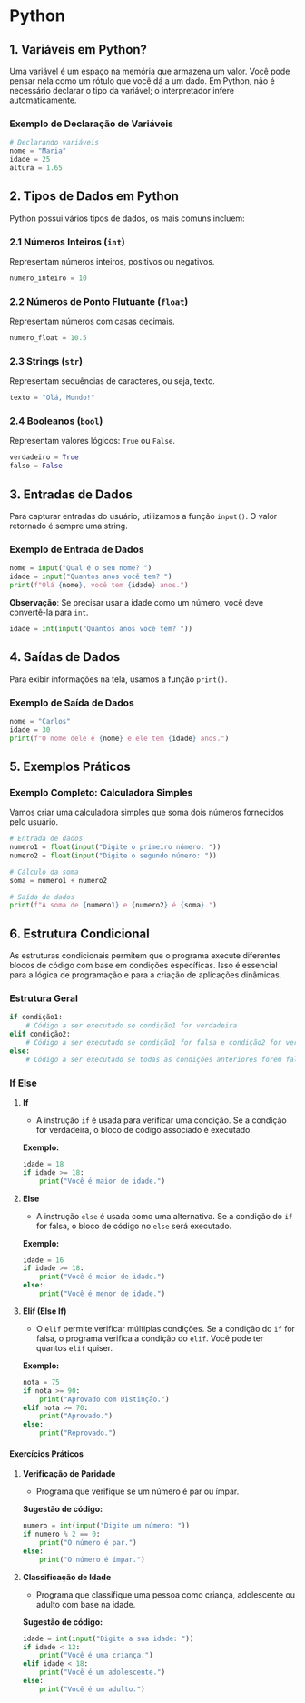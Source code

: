 # Python

## 1. Variáveis em Python?

Uma variável é um espaço na memória que armazena um valor. Você pode pensar nela como um rótulo que você dá a um dado. Em Python, não é necessário declarar o tipo da variável; o interpretador infere automaticamente.

### Exemplo de Declaração de Variáveis

```python
# Declarando variáveis
nome = "Maria"
idade = 25
altura = 1.65
```

## 2. Tipos de Dados em Python

Python possui vários tipos de dados, os mais comuns incluem:

### 2.1 Números Inteiros (`int`)

Representam números inteiros, positivos ou negativos.

```python
numero_inteiro = 10
```

### 2.2 Números de Ponto Flutuante (`float`)

Representam números com casas decimais.

```python
numero_float = 10.5
```

### 2.3 Strings (`str`)

Representam sequências de caracteres, ou seja, texto.

```python
texto = "Olá, Mundo!"
```

### 2.4 Booleanos (`bool`)

Representam valores lógicos: `True` ou `False`.

```python
verdadeiro = True
falso = False
```

## 3. Entradas de Dados

Para capturar entradas do usuário, utilizamos a função `input()`. O valor retornado é sempre uma string.

### Exemplo de Entrada de Dados

```python
nome = input("Qual é o seu nome? ")
idade = input("Quantos anos você tem? ")
print(f"Olá {nome}, você tem {idade} anos.")
```

**Observação**: Se precisar usar a idade como um número, você deve convertê-la para `int`.

```python
idade = int(input("Quantos anos você tem? "))
```

## 4. Saídas de Dados

Para exibir informações na tela, usamos a função `print()`.

### Exemplo de Saída de Dados

```python
nome = "Carlos"
idade = 30
print(f"O nome dele é {nome} e ele tem {idade} anos.")
```

## 5. Exemplos Práticos

### Exemplo Completo: Calculadora Simples

Vamos criar uma calculadora simples que soma dois números fornecidos pelo usuário.

```python
# Entrada de dados
numero1 = float(input("Digite o primeiro número: "))
numero2 = float(input("Digite o segundo número: "))

# Cálculo da soma
soma = numero1 + numero2

# Saída de dados
print(f"A soma de {numero1} e {numero2} é {soma}.")
```
## 6. Estrutura Condicional
As estruturas condicionais permitem que o programa execute diferentes blocos de código com base em condições específicas. Isso é essencial para a lógica de programação e para a criação de aplicações dinâmicas.

### Estrutura Geral

```python
if condição1:
    # Código a ser executado se condição1 for verdadeira
elif condição2:
    # Código a ser executado se condição1 for falsa e condição2 for verdadeira
else:
    # Código a ser executado se todas as condições anteriores forem falsas
```

### If Else

1. **If**
   - A instrução `if` é usada para verificar uma condição. Se a condição for verdadeira, o bloco de código associado é executado.

   **Exemplo:**
   ```python
   idade = 18
   if idade >= 18:
       print("Você é maior de idade.")
   ```

2. **Else**
   - A instrução `else` é usada como uma alternativa. Se a condição do `if` for falsa, o bloco de código no `else` será executado.

   **Exemplo:**
   ```python
   idade = 16
   if idade >= 18:
       print("Você é maior de idade.")
   else:
       print("Você é menor de idade.")
   ```

3. **Elif (Else If)**
   - O `elif` permite verificar múltiplas condições. Se a condição do `if` for falsa, o programa verifica a condição do `elif`. Você pode ter quantos `elif` quiser.

   **Exemplo:**
   ```python
   nota = 75
   if nota >= 90:
       print("Aprovado com Distinção.")
   elif nota >= 70:
       print("Aprovado.")
   else:
       print("Reprovado.")
   ```
#### Exercícios Práticos

1. **Verificação de Paridade**
   - Programa que verifique se um número é par ou ímpar.

   **Sugestão de código:**
   ```python
   numero = int(input("Digite um número: "))
   if numero % 2 == 0:
       print("O número é par.")
   else:
       print("O número é ímpar.")
   ```

2. **Classificação de Idade**
   - Programa que classifique uma pessoa como criança, adolescente ou adulto com base na idade.

   **Sugestão de código:**
   ```python
   idade = int(input("Digite a sua idade: "))
   if idade < 12:
       print("Você é uma criança.")
   elif idade < 18:
       print("Você é um adolescente.")
   else:
       print("Você é um adulto.")
   ```


